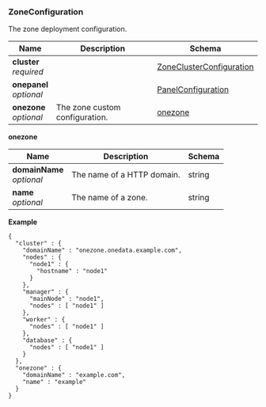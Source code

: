 
<a name="zoneconfiguration"></a>
### ZoneConfiguration
The zone deployment configuration.


|Name|Description|Schema|
|---|---|---|
|**cluster**  <br>*required*||[ZoneClusterConfiguration](ZoneClusterConfiguration.md#zoneclusterconfiguration)|
|**onepanel**  <br>*optional*||[PanelConfiguration](PanelConfiguration.md#panelconfiguration)|
|**onezone**  <br>*optional*|The zone custom configuration.|[onezone](#zoneconfiguration-onezone)|

<a name="zoneconfiguration-onezone"></a>
**onezone**

|Name|Description|Schema|
|---|---|---|
|**domainName**  <br>*optional*|The name of a HTTP domain.|string|
|**name**  <br>*optional*|The name of a zone.|string|

**Example**
```
{
  "cluster" : {
    "domainName" : "onezone.onedata.example.com",
    "nodes" : {
      "node1" : {
        "hostname" : "node1"
      }
    },
    "manager" : {
      "mainNode" : "node1",
      "nodes" : [ "node1" ]
    },
    "worker" : {
      "nodes" : [ "node1" ]
    },
    "database" : {
      "nodes" : [ "node1" ]
    }
  },
  "onezone" : {
    "domainName" : "example.com",
    "name" : "example"
  }
}
```



